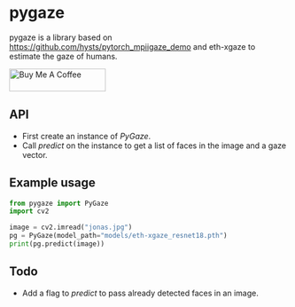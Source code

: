 # pygaze
pygaze is a library based on https://github.com/hysts/pytorch_mpiigaze_demo and eth-xgaze to estimate the gaze of humans.

<a href="https://www.buymeacoffee.com/padmalcom" target="_blank"><img src="https://cdn.buymeacoffee.com/buttons/default-orange.png" alt="Buy Me A Coffee" height="41" width="174"></a>

## API
- First create an instance of *PyGaze*.
- Call *predict* on the instance to get a list of faces in the image and a gaze vector.

## Example usage

```python
from pygaze import PyGaze
import cv2

image = cv2.imread("jonas.jpg")
pg = PyGaze(model_path="models/eth-xgaze_resnet18.pth")
print(pg.predict(image))
```

## Todo
- Add a flag to *predict* to pass already detected faces in an image.